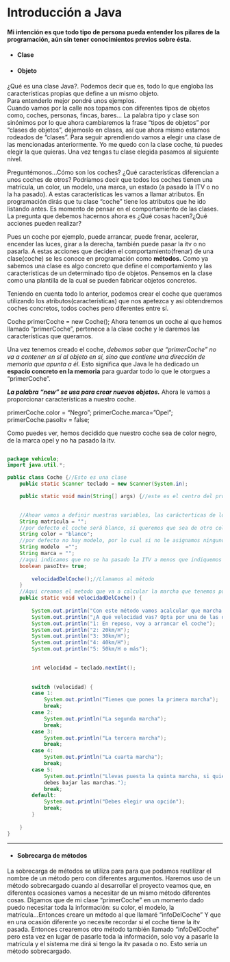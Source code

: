 # Introducción a Java
#### Mi intención es que todo tipo de persona pueda entender los pilares de la programación, aún sin tener conocimientos previos sobre ésta.
* #### Clase
* #### Objeto
¿Qué es una clase Java?. Podemos decir que es, todo lo que engloba las características propias que define a un mismo objeto.   
Para entenderlo mejor pondré unos ejemplos.  
Cuando vamos por la calle nos topamos con diferentes tipos de objetos como, coches, personas, fincas, bares…
La palabra tipo y clase son sinónimos por lo que ahora cambiaremos la frase “tipos de objetos” por “clases de objetos”, dejemoslo en clases, así que ahora mismo estamos rodeados de “clases”. Para seguir aprendiendo vamos a elegir una clase de las mencionadas anteriormente. 
Yo me quedo con la clase coche, tú puedes elegir la que quieras. Una vez tengas tu clase elegida pasamos al siguiente nivel. 

Preguntémonos...Cómo son los coches? ¿Qué características diferencian a unos coches de otros?
Podríamos decir que todos los coches tienen una matrícula, un color, un modelo, una marca, un estado (a pasado la ITV o no la ha pasado).
A estas características les vamos a llamar atributos. En programación dirás que tu clase “coche” tiene los atributos que he ido listando antes. 
Es momento de pensar en el comportamiento de las clases.
La pregunta que debemos hacernos ahora es ¿Qué cosas hacen?¿Qué acciones pueden realizar?

Pues un coche por ejemplo, puede arrancar, puede frenar, acelerar, encender las luces, girar a la derecha, también puede pasar la itv o no pasarla.
A estas acciones que deciden el comportamiento(frenar) de una clase(coche) se les conoce en programación como **métodos.**
Como ya sabemos una clase es algo concreto que define el comportamiento y las características de un determinado tipo de objetos.
Pensemos en la clase como una plantilla de la cual se pueden fabricar objetos concretos.

Teniendo en cuenta todo lo anterior, podemos crear el coche que queramos utilizando los atributos(características) que nos apetezca y así obtendremos coches concretos, todos coches pero diferentes entre sí.

Coche primerCoche =  new Coche();
Ahora tenemos un coche al que hemos llamado “primerCoche”, pertenece a la clase coche y le daremos las características que queramos.

Una vez tenemos creado el coche, *debemos saber que “primerCoche” no va a contener en sí al objeto en sí, sino que contiene una dirección de memoria que apunta a él.* Esto significa que Java le ha dedicado un **espacio concreto en la memoria** para guardar todo lo que le otorgues a “primerCoche”.

***La palabra “new” se usa para crear nuevos objetos.***
Ahora le vamos a proporcionar características a nuestro coche.

primerCoche.color = “Negro”;
primerCoche.marca=”Opel”;
primerCoche.pasoItv = false;

Como puedes ver, hemos decidido que nuestro coche sea de color negro, de la marca opel y no ha pasado la itv.
```Java

package vehiculo;
import java.util.*;

public class Coche {//Esto es una clase
	public static Scanner teclado = new Scanner(System.in);

	public static void main(String[] args) {//este es el centro del programa
	

	//Ahoar vamos a definir nuestras variables, las carácterticas de los ocches
	String matricula = "";
	//por defecto el coche será blanco, si queremos que sea de otro color debemos indicarlo
	String color = "blanco";
	//por defecto no hay modelo, por lo cual si no le asignamos ninguno el resultado será nulo
	String modelo  ="";
	String marca = "";
	//aqui indicamos que no se ha pasado la ITV a menos que indiquemos lo contrario, en ese caso pondremos true
	boolean pasoItv= true;
	
		velocidadDelCoche();//Llamamos al método
	}
	//Aqui creamos el metodo que va a calcular la marcha que tenemos puesta en el coche
	public static void velocidadDelCoche() {
		
		System.out.println("Con este método vamos acalcular que marcha tienes puesta en tu coche");
		System.out.println("¿A qué velocidad vas? Opta por una de las opciones");
		System.out.println("1: En reposo, voy a arrancar el coche");
		System.out.println("2: 20km/H");
		System.out.println("3: 30km/H");
		System.out.println("4: 40km/H");
		System.out.println("5: 50km/H o más");

		
		int velocidad = teclado.nextInt();
		
		
		switch (velocidad) {
		case 1:
			System.out.println("Tienes que pones la primera marcha");
			break;
		case 2:
			System.out.println("La segunda marcha");
			break;
		case 3:
			System.out.println("La tercera marcha");
			break;
		case 4:
			System.out.println("La cuarta marcha");
			break;
		case 5:
			System.out.println("Llevas puesta la quinta marcha, si quieres reducir velocidad  
			debes bajar las marchas.");
			break;
		default:
			System.out.println("Debes elegir una opción");
			break;
		}
		
	}
}
```
___
* #### Sobrecarga de métodos 
La sobrecarga de métodos se utiliza para para que podamos reutilizar el nombre de un método pero con diferentes argumentos. Haremos uso de un método sobrecargado cuando al desarrollar el proyecto veamos que, en diferentes ocasiones vamos a necesitar de un mismo método diferentes cosas.
Digamos que de mi clase “primerCoche” en un momento dado puedo necesitar toda la información: su color, el modelo, la matrícula...Entonces creare un método al que llamaré “infoDelCoche”
Y que en una ocasión diferente yo necesite recordar si el coche tiene la itv pasada. Entonces crearemos otro método también llamado “infoDelCoche” pero esta vez en lugar de pasarle toda la información, solo voy a pasarle la matrícula y el sistema me dirá si tengo la itv pasada o no. Esto sería un método sobrecargado.

